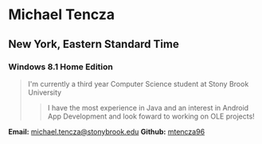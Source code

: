 # Michael Tencza
## New York, Eastern Standard Time
### Windows 8.1 Home Edition
>I'm currently a third year Computer Science student at Stony Brook University
>> I have the most experience in Java and an interest in Android App Development and look foward to working on OLE projects!

**Email:** <michael.tencza@stonybrook.edu>
**Github:** [mtencza96](https://github.com/mtencza96)
